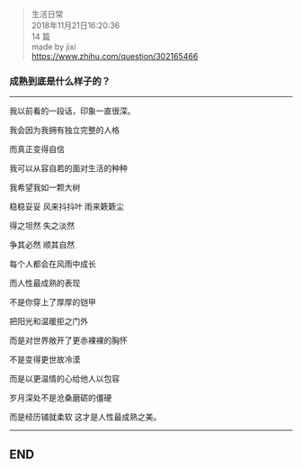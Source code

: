 > 生活日常  
> 2018年11月21日16:20:36         
> 14 篇  
>made by jixi  
>https://www.zhihu.com/question/302165466  


### 成熟到底是什么样子的？


----------
我以前看的一段话，印象一直很深。  

我会因为我拥有独立完整的人格  

而真正变得自信  

我可以从容自若的面对生活的种种  

我希望我如一颗大树  

稳稳妥妥 风来抖抖叶 雨来簌簌尘  

得之坦然 失之淡然  

争其必然 顺其自然  

每个人都会在风雨中成长  

而人性最成熟的表现  

不是你穿上了厚厚的铠甲  

把阳光和温暖拒之门外  

而是对世界敞开了更赤裸裸的胸怀  

不是变得更世故冷漠  

而是以更温情的心给他人以包容  

岁月深处不是沧桑磨砺的僵硬  

而是经历铺就柔软 这才是人性最成熟之美。  




----------
## END

